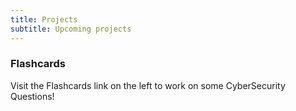 ```yaml
---
title: Projects
subtitle: Upcoming projects
---
```


### Flashcards

Visit the Flashcards link on the left to work on some CyberSecurity Questions!